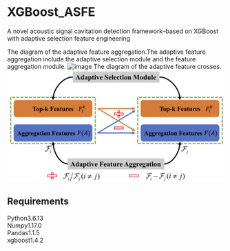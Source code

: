 # XGBoost_ASFE
A novel acoustic signal cavitation detection framework–based on XGBoost with adaptive selection feature engineering

The diagram of the adaptive feature aggregation.The adaptive feature aggregation include the adaptive selection module and the feature aggregation module.
![image](https://github.com/CavitationDetection/XGBoost_ASFE/blob/main/FeatureAggregation.png)
The diagram of the adaptive feature crosses.
![image](https://github.com/CavitationDetection/XGBoost_ASFE/blob/main/FeatureCrosses.png)


Requirements
------------
Python3.6.13<br>
Numpy1.17.0<br>
Pandas1.1.5<br>
xgboost1.4.2<br>


